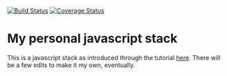 [![Build Status](https://img.shields.io/travis/kbromma/personal-javascript-stack.svg?style=flat-square)](https://travis-ci.org/kbromma/personal-javascript-stack)
[![Coverage Status](https://img.shields.io/coveralls/kbromma/personal-javascript-stack.svg?style=flat-square)](https://coveralls.io/github/kbromma/personal-javascript-stack?branch=master)

# My personal javascript stack

This is a javascript stack as introduced through the tutorial [here](https://github.com/verekia/js-stack-from-scratch). 
There will be a few edits to make it my own, eventually.
